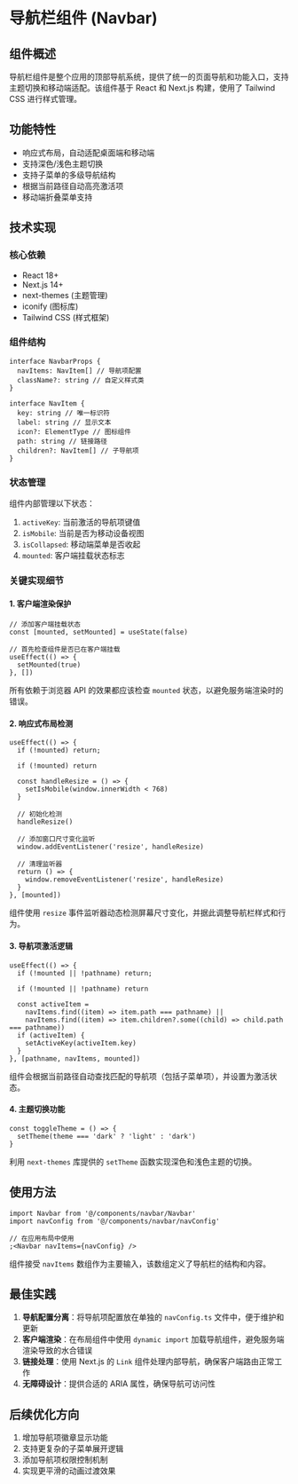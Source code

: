 # 导航栏组件 (Navbar)

## 组件概述

导航栏组件是整个应用的顶部导航系统，提供了统一的页面导航和功能入口，支持主题切换和移动端适配。该组件基于 React 和 Next.js 构建，使用了 Tailwind CSS 进行样式管理。

## 功能特性

- 响应式布局，自动适配桌面端和移动端
- 支持深色/浅色主题切换
- 支持子菜单的多级导航结构
- 根据当前路径自动高亮激活项
- 移动端折叠菜单支持

## 技术实现

### 核心依赖

- React 18+
- Next.js 14+
- next-themes (主题管理)
- iconify (图标库)
- Tailwind CSS (样式框架)

### 组件结构

```tsx
interface NavbarProps {
  navItems: NavItem[] // 导航项配置
  className?: string // 自定义样式类
}

interface NavItem {
  key: string // 唯一标识符
  label: string // 显示文本
  icon?: ElementType // 图标组件
  path: string // 链接路径
  children?: NavItem[] // 子导航项
}
```

### 状态管理

组件内部管理以下状态：

1. `activeKey`: 当前激活的导航项键值
2. `isMobile`: 当前是否为移动设备视图
3. `isCollapsed`: 移动端菜单是否收起
4. `mounted`: 客户端挂载状态标志

### 关键实现细节

#### 1. 客户端渲染保护

```tsx
// 添加客户端挂载状态
const [mounted, setMounted] = useState(false)

// 首先检查组件是否已在客户端挂载
useEffect(() => {
  setMounted(true)
}, [])
```

所有依赖于浏览器 API 的效果都应该检查 `mounted` 状态，以避免服务端渲染时的错误。

#### 2. 响应式布局检测

```tsx
useEffect(() => {
  if (!mounted) return;

  if (!mounted) return

  const handleResize = () => {
    setIsMobile(window.innerWidth < 768)
  }

  // 初始化检测
  handleResize()

  // 添加窗口尺寸变化监听
  window.addEventListener('resize', handleResize)

  // 清理监听器
  return () => {
    window.removeEventListener('resize', handleResize)
  }
}, [mounted])
```

组件使用 `resize` 事件监听器动态检测屏幕尺寸变化，并据此调整导航栏样式和行为。

#### 3. 导航项激活逻辑

```tsx
useEffect(() => {
  if (!mounted || !pathname) return;

  if (!mounted || !pathname) return

  const activeItem =
    navItems.find((item) => item.path === pathname) ||
    navItems.find((item) => item.children?.some((child) => child.path === pathname))
  if (activeItem) {
    setActiveKey(activeItem.key)
  }
}, [pathname, navItems, mounted])
```

组件会根据当前路径自动查找匹配的导航项（包括子菜单项），并设置为激活状态。

#### 4. 主题切换功能

```tsx
const toggleTheme = () => {
  setTheme(theme === 'dark' ? 'light' : 'dark')
}
```

利用 `next-themes` 库提供的 `setTheme` 函数实现深色和浅色主题的切换。

## 使用方法

```tsx
import Navbar from '@/components/navbar/Navbar'
import navConfig from '@/components/navbar/navConfig'

// 在应用布局中使用
;<Navbar navItems={navConfig} />
```

组件接受 `navItems` 数组作为主要输入，该数组定义了导航栏的结构和内容。

## 最佳实践

1. **导航配置分离**：将导航项配置放在单独的 `navConfig.ts` 文件中，便于维护和更新
2. **客户端渲染**：在布局组件中使用 `dynamic import` 加载导航组件，避免服务端渲染导致的水合错误
3. **链接处理**：使用 Next.js 的 `Link` 组件处理内部导航，确保客户端路由正常工作
4. **无障碍设计**：提供合适的 ARIA 属性，确保导航可访问性

## 后续优化方向

1. 增加导航项徽章显示功能
2. 支持更复杂的子菜单展开逻辑
3. 添加导航项权限控制机制
4. 实现更平滑的动画过渡效果
